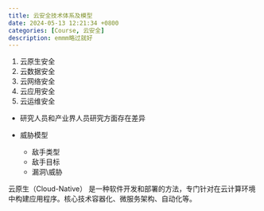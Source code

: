 ```yaml
---
title: 云安全技术体系及模型
date: 2024-05-13 12:21:34 +0800
categories: [Course, 云安全]
description: emmm略过就好
---
```


1. 云原生安全
2. 云数据安全
3. 云网络安全
4. 云应用安全
5. 云运维安全


- 研究人员和产业界人员研究方面存在差异

- 威胁模型
	- 敌手类型
	- 敌手目标
	- 漏洞\威胁


云原生（Cloud-Native）
是一种软件开发和部署的方法，专门针对在云计算环境中构建应用程序。核心技术容器化、微服务架构、自动化等。

